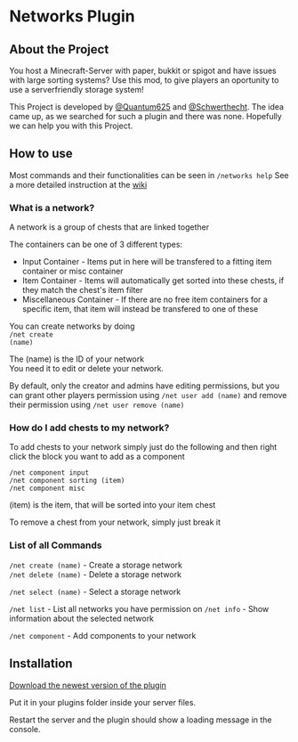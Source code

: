 # Networks Plugin

## About the Project

You host a Minecraft-Server with paper, bukkit or spigot and have issues with large sorting systems? Use this mod, to give players an oportunity to use a serverfriendly storage system!

This Project is developed by <a href="https://github.com/Quantum625">@Quantum625</a> and <a href="https://github.com/Schwerthecht">@Schwerthecht</a>. The idea came up, as we searched for such a plugin and there was none. Hopefully we can help you with this Project.



## How to use

Most commands and their functionalities can be seen in <code>/networks help</code>
See a more detailed instruction at the [wiki](https://github.com/Quantum625/networks/wiki)


### What is a network?

A network is a group of chests that are linked together

The containers can be one of 3 different types:<br />
- Input Container - Items put in here will be transfered to a fitting item container or misc container<br />
- Item Container - Items will automatically get sorted into these chests, if they match the chest's item filter<br />
- Miscellaneous Container - If there are no free item containers for a specific item, that item will instead be transfered to one of these

You can create networks by doing
<br /><code>/net create (name)</code>

The (name) is the ID of your network<br />
You need it to edit or delete your network.

By default, only the creator and admins have editing permissions, but you can grant other players permission using
`/net user add (name)`
and remove their permission using `/net user remove (name)`


### How do I add chests to my network?

To add chests to your network simply just do the following and then right click the block you want to add as a component

`/net component input` <br />
`/net component sorting (item)` <br />
`/net component misc` <br />

(item) is the item, that will be sorted into your item chest

To remove a chest from your network, simply just break it


### List of all Commands

`/net create (name)` - Create a storage network<br />
`/net delete (name)` - Delete a storage network

`/net select (name)` - Select a storage network<br />

`/net list` - List all networks you have permission on
`/net info` - Show information about the selected network

`/net component` - Add components to your network


## Installation

[Download the newest version of the plugin](https://github.com/Quantum625/networks/releases/tag/v1.0.0)

Put it in your plugins folder inside your server files.

Restart the server and the plugin should show a loading message in the console.
